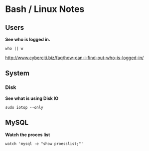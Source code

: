 # Bash / Linux Notes

## Users

**See who is logged in.** 
        
    who || w 

http://www.cyberciti.biz/faq/how-can-i-find-out-who-is-logged-in/

## System

### Disk 

**See what is using Disk IO**

    sudo iotop --only

## MySQL

**Watch the proces list**

    watch 'mysql -e "show proesslist;"'
